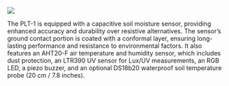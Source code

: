 ![](../../assets/7b8bd0e5-bc91-4431-826a-f045352a30dc.png)

The PLT-1 is equipped with a capacitive soil moisture sensor, providing enhanced accuracy and durability over resistive alternatives. The sensor’s ground contact portion is coated with a conformal layer, ensuring long-lasting performance and resistance to environmental factors. It also features an AHT20-F air temperature and humidity sensor, which includes dust protection, an LTR390 UV sensor for Lux/UV measurements, an RGB LED, a piezo buzzer, and an optional DS18b20 waterproof soil temperature probe (20 cm / 7.8 inches).

&nbsp;